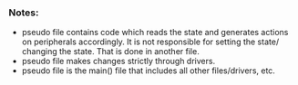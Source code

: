 
### Notes:

* pseudo file contains code which reads the state and generates actions on peripherals accordingly. It is not responsible for setting the state/ changing the state. That is done in another file. 
* pseudo file makes changes strictly through drivers. 
* pseudo file is the main() file that includes all other files/drivers, etc.
